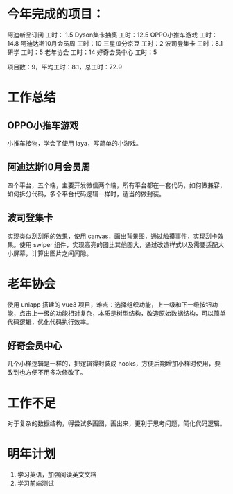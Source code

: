 # 今年完成的项目：
阿迪新品订阅                  工时： 1.5
Dyson集卡抽奖               工时：12.5
OPPO小推车游戏            工时：14.8
阿迪达斯10月会员周       工时：10
三星瓜分京豆                   工时：2
波司登集卡                      工时：8.1
研学                                  工时：5
老年协会                          工时：14
好奇会员中心                  工时：5

项目数：9，平均工时：8.1，总工时：72.9

# 工作总结

## OPPO小推车游戏
小推车接物，学会了使用 laya，写简单的小游戏。

## 阿迪达斯10月会员周
四个平台，五个端，主要开发微信两个端，所有平台都在一套代码，如何做兼容，如何拆分代码，多个平台代码逻辑一样时，适当的做封装。

## 波司登集卡
实现类似刮刮乐的效果，使用 canvas，画出背景图，通过触摸事件，实现刮卡效果。使用 swiper 组件，实现高亮的图比其他图大，通过改造样式以及需要适配大小屏幕，计算出图片之间间隙。

# 老年协会
使用 uniapp 搭建的 vue3 项目，难点：选择组织功能，上一级和下一级按钮功能，点击上一级的功能相对复杂，本质是树型结构，改造原始数据结构，可以简单代码逻辑，优化代码执行效率。

## 好奇会员中心 
几个小样逻辑是一样的，把逻辑得封装成 hooks，方便后期增加小样时使用，要改到也方便不用多次修改了。

# 工作不足
对于复杂的数据结构，得尝试多画图，画出来，更利于思考问题，简化代码逻辑。

# 明年计划
1. 学习英语，加强阅读英文文档
2. 学习前端测试

